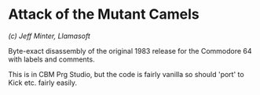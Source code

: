 # Attack of the Mutant Camels  
*(c) Jeff Minter, Llamasoft*  

Byte-exact disassembly of the original 1983 release for the Commodore 64 with labels and comments.  

This is in CBM Prg Studio, but the code is fairly vanilla so should 'port' to Kick etc. fairly easily.
